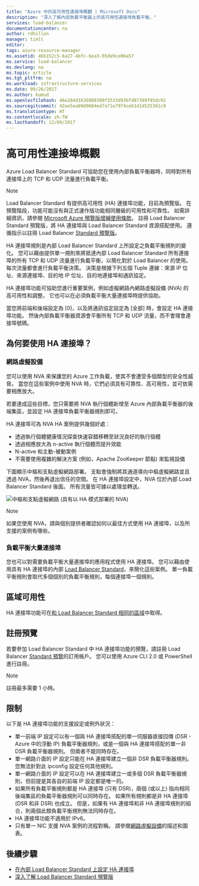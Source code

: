 ```yaml
---
title: "Azure 中的高可用性連接埠概觀 | Microsoft Docs"
description: "深入了解內部負載平衡器上的高可用性連接埠負載平衡。"
services: load-balancer
documentationcenter: na
author: rdhillon
manager: timlt
editor: 
tags: azure-resource-manager
ms.assetid: 46b152c5-6a27-4bfc-bea3-05de9ce06a57
ms.service: load-balancer
ms.devlang: na
ms.topic: article
ms.tgt_pltfrm: na
ms.workload: infrastructure-services
ms.date: 09/26/2017
ms.author: kumud
ms.openlocfilehash: 46e284d1636988390f3533d93bfd07399f45dc92
ms.sourcegitcommit: 42ee5ea09d9684ed7a71e7974ceb141d525361c9
ms.translationtype: HT
ms.contentlocale: zh-TW
ms.lasthandoff: 12/09/2017
---
```

# <a name="high-availability-ports-overview"></a>高可用性連接埠概觀

Azure Load Balancer Standard 可協助您在使用內部負載平衡器時，同時對所有連接埠上的 TCP 和 UDP 流量進行負載平衡。 

>[!NOTE]
> Load Balancer Standard 有提供高可用性 (HA) 連接埠功能，目前為預覽版。 在預覽階段，功能可能沒有與正式運作版功能相同層級的可用性和可靠性。 如需詳細資訊，請參閱 [Microsoft Azure 預覽版增補使用條款](https://azure.microsoft.com/support/legal/preview-supplemental-terms/)。 註冊 Load Balancer Standard 預覽版，將 HA 連接埠與 Load Balancer Standard 資源搭配使用。 遵循指示以註冊 Load Balancer [Standard 預覽版](https://aka.ms/lbpreview#preview-sign-up)。

HA 連接埠規則是內部 Load Balancer Standard 上所設定之負載平衡規則的變化。 您可以藉由提供單一規則來將抵達內部 Load Balancer Standard 所有連接埠的所有 TCP 和 UDP 流量進行負載平衡，以簡化對於 Load Balancer 的使用。 每次流量都會進行負載平衡決策。 決策是根據下列五個 Tuple 連線：來源 IP 位址、來源連接埠、目的地 IP 位址、目的地連接埠和通訊協定。

HA 連接埠功能可協助您進行重要案例，例如虛擬網路內網路虛擬設備 (NVA) 的高可用性和調整。 它也可以在必須負載平衡大量連接埠時提供協助。 

當您將前端和後端設定為 [0]，以及將通訊協定設定為 [全部] 時，會設定 HA 連接埠功能。 然後內部負載平衡器資源會平衡所有 TCP 和 UDP 流量，而不會理會連接埠號碼。

## <a name="why-use-ha-ports"></a>為何要使用 HA 連接埠？

### <a name="nva"></a>網路虛擬設備

您可以使用 NVA 來保護您的 Azure 工作負載，使其不會遭受多個類型的安全性威脅。 當您在這些案例中使用 NVA 時，它們必須具有可靠性、高可用性，並可依需要相應放大。

若要達成這些目標，您只需要將 NVA 執行個體新增至 Azure 內部負載平衡器的後端集區，並設定 HA 連接埠負載平衡器規則即可。

HA 連接埠可為 NVA HA 案例提供幾個好處：
- 透過執行個體健康情況探查快速容錯移轉至狀況良好的執行個體
- 透過相應放大為 n-active 執行個體而提升效能
- N-active 和主動-被動案例
- 不需要使用複雜的解決方案 (例如，Apache ZooKeeper 節點) 來監視設備

下圖顯示中樞和支點虛擬網路部署。 支點會強制將其通道導向中樞虛擬網路並且透過 NVA，然後再退出信任的空間。 在 HA 連接埠設定中，NVA 位於內部 Load Balancer Standard 後面。 所有流量皆可據以處理並轉送。

![中樞和支點虛擬網路 (具有以 HA 模式部署的 NVA)](./media/load-balancer-ha-ports-overview/nvaha.png)

>[!NOTE]
> 如果您使用 NVA，請與個別提供者確認如何以最佳方式使用 HA 連接埠，以及所支援的案例有哪些。

### <a name="load-balancing-large-numbers-of-ports"></a>負載平衡大量連接埠

您也可以對需要負載平衡大量連接埠的應用程式使用 HA 連接埠。 您可以藉由使用具有 HA 連接埠的內部 [Load Balancer Standard](https://aka.ms/lbpreview)，來簡化這些案例。 單一負載平衡規則會取代多個個別的負載平衡規則，每個連接埠一個規則。

## <a name="region-availability"></a>區域可用性

HA 連接埠功能可在[和 Load Balancer Standard 相同的區域](https://aka.ms/lbpreview#region-availability)中取得。  

## <a name="preview-sign-up"></a>註冊預覽

若要參加 Load Balancer Standard 中 HA 連接埠功能的預覽，請註冊 Load Balancer [Standard 預覽](https://aka.ms/lbpreview#preview-sign-up)的訂用帳戶。 您可以使用 Azure CLI 2.0 或 PowerShell 進行註冊。

>[!NOTE]
>註冊最多需要 1 小時。

## <a name="limitations"></a>限制

以下是 HA 連接埠功能的支援設定或例外狀況：

- 單一前端 IP 設定可以有一個與 HA 連接埠搭配的單一伺服器直接回傳 (DSR - Azure 中的浮動 IP) 負載平衡器規則，或是一個與 HA 連接埠搭配的單一非 DSR 負載平衡器規則。 但兩者不能同時存在。
- 單一網路介面的 IP 設定只能在 HA 連接埠建立一個非 DSR 負載平衡器規則。 您無法針對此 ipconfig 設定任何其他規則。
- 單一網路介面的 IP 設定可以在 HA 連接埠建立一或多個 DSR 負載平衡器規則，但前提是其各自的前端 IP 設定都是唯一的。
- 如果所有負載平衡規則都是 HA 連接埠 (只有 DSR)，兩個 (或以上) 指向相同後端集區的負載平衡器規則可以同時存在。 如果所有規則都是非 HA 連接埠 (DSR 和非 DSR) 也成立。 但是，如果有 HA 連接埠和非 HA 連接埠規則的組合，則兩個此類負載平衡規則無法同時存在。
- HA 連接埠功能不適用於 IPv6。
- 只有單一 NIC 支援 NVA 案例的流程對稱。 請參閱[網路虛擬設備](#nva)的描述和圖表。 



## <a name="next-steps"></a>後續步驟

- [在內部 Load Balancer Standard 上設定 HA 連接埠](load-balancer-configure-ha-ports.md)
- [深入了解 Load Balancer Standard 預覽版](https://aka.ms/lbpreview)


